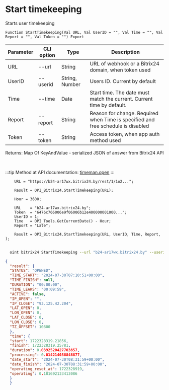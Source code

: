 ﻿---
sidebar_position: 6
---

# Start timekeeping
 Starts user timekeeping



`Function StartTimekeeping(Val URL, Val UserID = "", Val Time = "", Val Report = "", Val Token = "") Export`

  | Parameter | CLI option | Type | Description |
  |-|-|-|-|
  | URL | --url | String | URL of webhook or a Bitrix24 domain, when token used |
  | UserID | --userid | String, Number | Users ID. Current by default |
  | Time | --time | Date | Start time. The date must match the current. Current time by default. |
  | Report | --report | String | Reason for change. Required when Time is specified and free schedule is disabled |
  | Token | --token | String | Access token, when app auth method used |

  
  Returns:  Map Of KeyAndValue - serialized JSON of answer from Bitrix24 API

<br/>

:::tip
Method at API documentation: [timeman.open](https://dev.1c-bitrix.ru/rest_help/timeman/base/timeman_open.php)
:::
<br/>


```bsl title="Code example"
    URL = "https://b24-ar17wx.bitrix24.by/rest/1/1o2...";

    Result = OPI_Bitrix24.StartTimekeeping(URL);

    Hour = 3600;

    URL    = "b24-ar17wx.bitrix24.by";
    Token  = "6476c766006e9f06006b12e400000001000...";
    UserID = 1;
    Time   = OPI_Tools.GetCurrentDate() - Hour;
    Report = "Late";

    Result = OPI_Bitrix24.StartTimekeeping(URL, UserID, Time, Report, );
```



```sh title="CLI command example"
    
  oint bitrix24 StartTimekeeping --url "b24-ar17wx.bitrix24.by" --userid "1" --time %time% --report "Late" --token "fe3fa966006e9f06006b12e400000001000..."

```

```json title="Result"
{
  "result": {
  "STATUS": "OPENED",
  "TIME_START": "2024-07-30T07:10:51+00:00",
  "TIME_FINISH": null,
  "DURATION": "00:00:00",
  "TIME_LEAKS": "00:09:59",
  "ACTIVE": false,
  "IP_OPEN": "",
  "IP_CLOSE": "93.125.42.204",
  "LAT_OPEN": 0,
  "LON_OPEN": 0,
  "LAT_CLOSE": 0,
  "LON_CLOSE": 0,
  "TZ_OFFSET": 10800
  },
  "time": {
  "start": 1722328319.21856,
  "finish": 1722328319.25781,
  "duration": 0.0392520427703857,
  "processing": 0.014214038848877,
  "date_start": "2024-07-30T08:31:59+00:00",
  "date_finish": "2024-07-30T08:31:59+00:00",
  "operating_reset_at": 1722328919,
  "operating": 0.181692123413086
  }
  }
```
